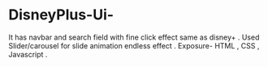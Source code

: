 # DisneyPlus-Ui-
It has navbar and search field with fine click effect same as disney+ . Used Slider/carousel for slide animation endless effect . Exposure- HTML , CSS , Javascript .
